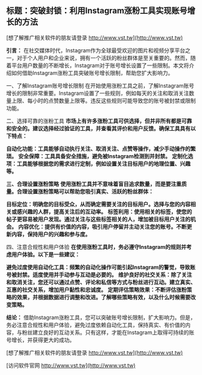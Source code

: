 ## **标题：突破封锁：利用Instagram涨粉工具实现账号增长的方法**

[想了解推广相关软件的朋友请登录 http://www.vst.tw](http://www.vst.tw)

**引言：**
在社交媒体时代，Instagram作为全球最受欢迎的图片和视频分享平台之一，对于个人用户和企业来说，拥有一个活跃的粉丝群体是至关重要的。然而，随着平台用户数量的不断增长，Instagram对于账号增长设置了一些限制。本文将介绍如何借助Instagram涨粉工具突破账号增长限制，帮助您扩大影响力。

一、了解Instagram账号增长限制
在开始使用涨粉工具之前，了解Instagram账号增长的限制非常重要。Instagram设置了一些规则，例如每天的关注和取消关注数量上限、每小时的点赞数量上限等。违反这些规则可能导致您的账号被封禁或限制功能。

二、选择可靠的涨粉工具
**市场上有许多涨粉工具可供选择，但并非所有都是可靠和安全的。建议选择经过验证的工具，并查看其评价和用户反馈。确保工具具有以下特点：**

**自动化功能：工具能够自动执行关注、取消关注、点赞等操作，减少手动操作的繁琐。**
**安全保障：工具具备安全措施，避免被Instagram检测到并封禁。**
**定制化选项：工具能够根据您的需求进行定制，例如设置关注目标用户的地理位置、兴趣等。**

**三、合理设置涨粉策略**
**使用涨粉工具并不意味着盲目追求数量，而是要注重质量。合理设置涨粉策略可以帮助您吸引真实、活跃的粉丝群体：**

**目标定位：明确您的目标受众，从而确定需要关注的目标用户。选择与您的内容相关或感兴趣的人群，提高关注后的互动率。**
**标签利用：使用相关的标签，使您的帖子更容易被用户发现。通过关注与这些标签相关的人，增加被目标用户关注的机会。**
**内容优化：提供有价值的内容，吸引用户停留并主动关注您的账号。不断更新内容，保持用户的兴趣和参与度。**

四、注意合规性和用户体验
**在使用涨粉工具时，务必遵守Instagram的规则并考虑用户体验。以下是一些建议：**

**避免过度使用自动化工具：频繁的自动化操作可能引起Instagram的警觉，导致账号被封禁。适度使用并手动参与互动是必要的。**
**维护良好的社交关系：除了关注和取消关注，您还可以通过点赞、评论和私信等方式与粉丝进行互动。建立真实、互惠的社交关系，增加用户黏性和忠诚度。**
**定期评估策略效果：不断评估涨粉策略的效果，并根据数据进行调整和改进。了解哪些策略有效，以及什么时候需要改变策略。**

**结论：**
借助Instagram涨粉工具，您可以突破账号增长限制，扩大影响力。但是，务必注意合规性和用户体验，避免过度依赖自动化工具，保持真实、有价值的内容，与粉丝建立良好的互动关系。只有这样，才能在Instagram上取得可持续的账号增长，并获得更大的成功。

[想了解推广相关软件的朋友请登录 http://www.vst.tw](http://www.vst.tw)


[访问软件官网 http://www.vst.tw](http://www.vst.tw)
